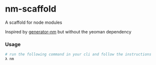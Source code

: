 # nm-scaffold
A scaffold for node modules

Inspired by [generator-nm](https://github.com/sindresorhus/generator-nm) but without the yeoman dependency

### Usage

```sh
# run the following command in your cli and follow the instructions
λ nm
```
